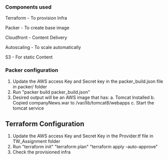 ### Components used


Terraform - To provision Infra


Packer - To create base image

Cloudfront - Content Delivery


Autoscaling - To scale automatically


S3 - For static Content



### Packer configuration
1. Update the AWS access Key and Secret key in the packer_build.json file in packer/ folder
2. Run "packer build packer_build.json"
3. Desired output will be an AWS image that has:
            a. Tomcat Installed
            b. Copied companyNews.war to /var/lib/tomcat8/webapps
            c. Start the tomcat service

## Terraform Configuration
1. Update the AWS access Key and Secret Key in the Provider.tf file in TW_Assignment folder
2. Run
    "terraform init"
    "terraform plan"
    "terraform apply -auto-approve"
3. Check the provisioned infra
